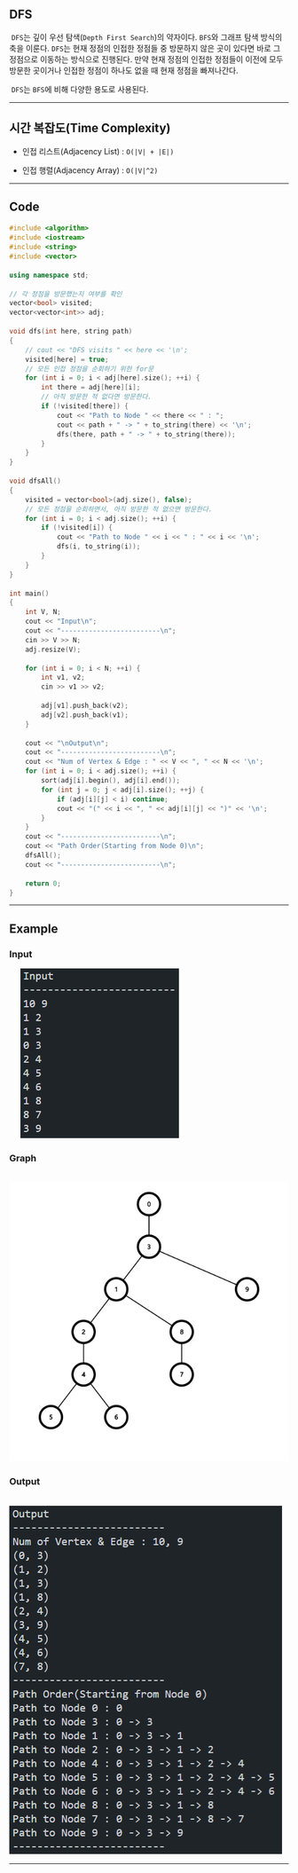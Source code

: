 ## DFS

&nbsp;`DFS`는 깊이 우선 탐색(`Depth First Search`)의 약자이다. `BFS`와 그래프 탐색 방식의 축을 이룬다. `DFS`는 현재 정점의 인접한 정점들 중 방문하지 않은 곳이 있다면 바로 그 정점으로 이동하는 방식으로 진행된다. 만약 현재 정점의 인접한 정점들이 이전에 모두 방문한 곳이거나 인접한 정점이 하나도 없을 때 현재 정점을 빠져나간다.

&nbsp;`DFS`는 `BFS`에 비해 다양한 용도로 사용된다.

<hr>

## 시간 복잡도(Time Complexity)

- 인접 리스트(Adjacency List) : `O(|V| + |E|)`
  
- 인접 행렬(Adjacency Array) : `O(|V|^2)`

<hr>

## Code

```C++
#include <algorithm>
#include <iostream>
#include <string>
#include <vector>

using namespace std;

// 각 정점을 방문했는지 여부를 확인
vector<bool> visited;
vector<vector<int>> adj;

void dfs(int here, string path)
{
    // cout << "DFS visits " << here << '\n';
    visited[here] = true;
    // 모든 인접 정점을 순회하기 위한 for문
    for (int i = 0; i < adj[here].size(); ++i) {
        int there = adj[here][i];
        // 아직 방문한 적 없다면 방문한다.
        if (!visited[there]) {
            cout << "Path to Node " << there << " : ";
            cout << path + " -> " + to_string(there) << '\n';
            dfs(there, path + " -> " + to_string(there));
        }
    }
}

void dfsAll()
{
    visited = vector<bool>(adj.size(), false);
    // 모든 정점을 순회하면서, 아직 방문한 적 없으면 방문한다.
    for (int i = 0; i < adj.size(); ++i) {
        if (!visited[i]) {
            cout << "Path to Node " << i << " : " << i << '\n';
            dfs(i, to_string(i));
        }
    }
}

int main()
{
    int V, N;
    cout << "Input\n";
    cout << "-------------------------\n";
    cin >> V >> N;
    adj.resize(V);

    for (int i = 0; i < N; ++i) {
        int v1, v2;
        cin >> v1 >> v2;

        adj[v1].push_back(v2);
        adj[v2].push_back(v1);
    }

    cout << "\nOutput\n";
    cout << "-------------------------\n";
    cout << "Num of Vertex & Edge : " << V << ", " << N << '\n';
    for (int i = 0; i < adj.size(); ++i) {
        sort(adj[i].begin(), adj[i].end());
        for (int j = 0; j < adj[i].size(); ++j) {
            if (adj[i][j] < i) continue;
            cout << "(" << i << ", " << adj[i][j] << ")" << '\n';
        }
    }
    cout << "-------------------------\n";
    cout << "Path Order(Starting from Node 0)\n";
    dfsAll();
    cout << "-------------------------\n";

    return 0;
}
```

<hr>

## Example

### Input
&nbsp;&nbsp;&nbsp;&nbsp;&nbsp;![Example_Input](images/Example_Input.png)

### Graph
&nbsp;&nbsp;&nbsp;&nbsp;&nbsp;![Example_Graph](images/Example_Graph.png)

### Output
&nbsp;&nbsp;&nbsp;&nbsp;&nbsp;![Example_Output](images/Example_Output.png)

<hr>